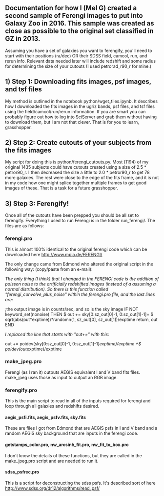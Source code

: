 ## Documentation for how I (Mel G) created a second sample of Ferengi images to put into Galaxy Zoo in 2016. This sample was created as close as possible to the original set classified in GZ in 2013. 

Assuming you have a set of galaxies you want to ferengify, you'll need to start with their positions (ra/dec) OR their SDSS field, camcol, run, and rerun info. Relevant data needed later will include redshift and some radius for determining the size of your cutouts (I used petrorad_r90_r for mine.) 

## 1) Step 1: Downloading fits images, psf images, and tsf files
My method is outlined in the notebook python/wget_tiles.ipynb. It describes how I downloaded the fits images in the ugriz bands, psf files, and tsf files using the field/camcol/run/rerun information. If you are smart you can probably figure out how to log into SciServer and grab them without having to download them, but I am not that clever. That is for you to learn, grasshopper.


## 2) Step 2: Create cutouts of your subjects from the fits images
My script for doing this is python/ferengi_cutouts.py. Most (1194) of my original 1435 subjects could have cutouts created using a size of 2.5 * petror90_r. I then decreased the size a little to 2.0 * petror90_r to get 78 more galaxies. The rest were close to the edge of the fits frame, and it is not in my code how one might splice together multiple frames to get good images of these. That is a task for a future grasshopper. 


## 3) Step 3: Ferengify!

Once all of the cutouts have been prepped you should be all set to ferengify. Everything I used to run Ferengi is in the folder run_ferengi/. The files are as follows:

### ferengi.pro 
This is almost 100% identical to the original ferengi code which can be downloaded here http://www.mpia.de/FERENGI/

The only change came from Edmond who altered the original script in the following way: (copy/paste from an e-mail):

*The only thing (I think) that I changed in the FERENGI code is the addition of poisson noise to the artificially redshifted images (instead of a assuming a normal distribution). So there is this function called "ferengi_convolve_plus_noise" within the ferengi.pro file, and the last lines are:*

;the output image is in counts/sec, and so is the sky image
   IF NOT keyword_set(nonoise) THEN $
    out += sky[0:sz_out[0]-1, 0:sz_out[1]-1]+ $
           sqrt(abs(out*exptime))*randomn(1, sz_out[0], sz_out[1])/exptime
   return, out
END

*I replaced the line that starts with "out+=" with this:*

out += poidev(sky[0:sz_out[0]-1, 0:sz_out[1]-1]*exptime)/exptime +$
             poidev(out*exptime)/exptime


### make_jpeg.pro
Ferengi (as I ran it) outputs AEGIS equivalent I and V band fits files. make_jpeg uses those as input to output an RGB image. 

### ferengify.pro
This is the main script to read in all of the inputs required for ferengi and loop through all galaxies and redshifts desired. 

#### aegis_psfi.fits, aegis_psfv.fits, sky.fits
These are files I got from Edmond that are AEGIS psfs in I and V band and a random AEGIS sky background that are inputs in the ferengi code.

#### getstamps_color.pro, nw_arcsinh_fit.pro, nw_fit_to_box.pro
I don't know the details of these functions, but they are called in the make_jpeg.pro script and are needed to run it. 

#### sdss_psfrec.pro 
This is a script for deconstructing the sdss psfs. It's described sort of here http://www.sdss.org/dr12/algorithms/read_psf/


